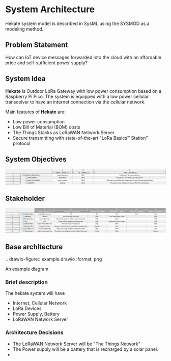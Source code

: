 # System Architecture
Hekate system model is described in SysML using the SYSMOD as a modeling method.

## Problem Statement
How can IoT device messages forwarded into the cloud with an affordable price and self-sufficient power supply?

## System Idea
**Hekate** is Outdoor LoRa Gateway with low power consumption based on a Raspberry Pi Pico.
The system is equipped with a low power cellular transceiver to have an internet connection via the cellular network.

Main features of **Hekate** are:
* Low power consumption
* Low Bill of Material (BOM) costs
* The Things Stacks as LoRaWAN Network Server
* Secure transmitting with state-of-the-art "LoRa Basics™ Station" protocol

## System Objectives

![hekate_system_objectives](../papyrus/hekate/system_objectives_table.png)

## Stakeholder

![hekate_stakeholder](../papyrus/hekate/stakeholder.png)


## Base architecture

.. drawio-figure:: example.drawio
   :format: png

   An example diagram


### Brief description
The hekate system will have 
* Internet, Cellular Network
* LoRa Devices
* Power Supply, Battery
* LoRaWAN Network Server


### Architecture Decisions
* The LoRaWAN Network Server will be "The Things Network"
* The Power supply will be a battery that is recharged by a solar panel.
* 
